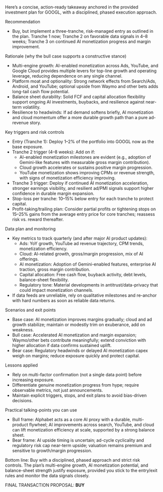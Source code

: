 Here’s a concise, action-ready takeaway anchored in the provided investment plan for GOOGL, with a disciplined, phased execution approach.

Recommendation
- Buy, but implement a three-tranche, risk-managed entry as outlined in the plan. Tranche 1 now; Tranche 2 on favorable data signals in 4–8 weeks; Tranche 3 on continued AI monetization progress and margin improvement.

Rationale (why the bull case supports a constructive stance)
- Multi-engine growth: AI-enabled monetization across Ads, YouTube, and Google Cloud provides multiple levers for top-line growth and operating leverage, reducing dependence on any single channel.
- Platform moat and optionality: Strong network effects from Search/Ads, Android, and YouTube; optional upside from Waymo and other bets adds long-tail cash flow potential.
- Balance sheet durability: Solid FCF and capital allocation flexibility support ongoing AI investments, buybacks, and resilience against near-term volatility.
- Resilience to headwinds: If ad demand softens briefly, AI monetization and cloud momentum offer a more durable growth path than a pure ad-revenue story.

Key triggers and risk controls
- Entry (Tranche 1): Deploy 1–2% of the portfolio into GOOGL now as the base exposure.
- Tranche 2 trigger (4–8 weeks): Add on if:
  - AI-enabled monetization milestones are evident (e.g., adoption of Gemini-like features with measurable gross margin contribution).
  - Cloud growth accelerates or sustains positive margin progression.
  - YouTube monetization shows improving CPMs or revenue strength, with signs of monetization efficiency improving.
- Tranche 3 trigger: Deploy if continued AI monetization acceleration, stronger earnings visibility, and resilient ad/PMI signals support higher confidence in durable margin expansion.
- Stop-loss per tranche: 10–15% below entry for each tranche to protect capital.
- Profit-taking/trailing plan: Consider partial profits or tightening stops on 15–25% gains from the average entry price for core tranches; reassess risk vs. reward thereafter.

Data plan and monitoring
- Key metrics to track quarterly (and after major AI product updates):
  - Ads: YoY growth, YouTube ad revenue trajectory, CPM trends, monetization efficiency.
  - Cloud: AI-related growth, gross/margin progression, mix of AI offerings.
  - AI monetization: Adoption of Gemini-enabled features, enterprise AI traction, gross margin contribution.
  - Capital allocation: Free cash flow, buyback activity, debt levels, balance-sheet flexibility.
  - Regulatory tone: Material developments in antitrust/data-privacy that could impact monetization channels.
- If data feeds are unreliable, rely on qualitative milestones and re-anchor with hard numbers as soon as reliable data returns.

Scenarios and exit points
- Base case: AI monetization improves margins gradually; cloud and ad growth stabilize; maintain or modestly trim on exuberance, add on weakness.
- Bull case: Accelerated AI monetization and margin expansion; Waymo/other bets contribute meaningfully; extend conviction with higher allocation if data confirms sustained uplift.
- Bear case: Regulatory headwinds or delayed AI monetization capex weigh on margins; reduce exposure quickly and protect capital.

Lessons applied
- Rely on multi-factor confirmation (not a single data point) before increasing exposure.
- Differentiate genuine monetization progress from hype; require observable metrics, not just announcements.
- Maintain explicit triggers, stops, and exit plans to avoid bias-driven decisions.

Practical talking-points you can use
- Bull frame: Alphabet acts as a core AI proxy with a durable, multi-product flywheel; AI improvements across search, YouTube, and cloud can lift monetization efficiency at scale, supported by a strong balance sheet.
- Bear frame: AI upside timing is uncertain; ad-cycle cyclicality and regulatory risk cap near-term upside; valuation remains premium and sensitive to growth/margin progression.

Bottom line: Buy with a disciplined, phased approach and strict risk controls. The plan’s multi-engine growth, AI monetization potential, and balance-sheet strength justify exposure, provided you stick to the entry/exit rules and monitor the data signals closely.

FINAL TRANSACTION PROPOSAL: **BUY**